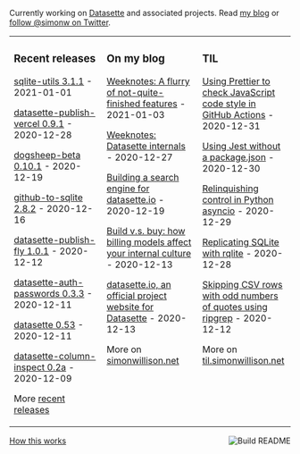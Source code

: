 Currently working on [Datasette](https://datasette.io/) and associated projects. Read [my blog](https://simonwillison.net/) or [follow @simonw on Twitter](https://twitter.com/simonw).

<table><tr><td valign="top" width="33%">

### Recent releases
<!-- recent_releases starts -->
[sqlite-utils 3.1.1](https://github.com/simonw/sqlite-utils/releases/tag/3.1.1) - 2021-01-01

[datasette-publish-vercel 0.9.1](https://github.com/simonw/datasette-publish-vercel/releases/tag/0.9.1) - 2020-12-28

[dogsheep-beta 0.10.1](https://github.com/dogsheep/dogsheep-beta/releases/tag/0.10.1) - 2020-12-19

[github-to-sqlite 2.8.2](https://github.com/dogsheep/github-to-sqlite/releases/tag/2.8.2) - 2020-12-16

[datasette-publish-fly 1.0.1](https://github.com/simonw/datasette-publish-fly/releases/tag/1.0.1) - 2020-12-12

[datasette-auth-passwords 0.3.3](https://github.com/simonw/datasette-auth-passwords/releases/tag/0.3.3) - 2020-12-11

[datasette 0.53](https://github.com/simonw/datasette/releases/tag/0.53) - 2020-12-11

[datasette-column-inspect 0.2a](https://github.com/simonw/datasette-column-inspect/releases/tag/0.2a) - 2020-12-09
<!-- recent_releases ends -->
More [recent releases](https://github.com/simonw/simonw/blob/main/releases.md)
</td><td valign="top" width="34%">

### On my blog
<!-- blog starts -->
[Weeknotes: A flurry of not-quite-finished features](http://simonwillison.net/2021/Jan/3/weeknotes/) - 2021-01-03

[Weeknotes: Datasette internals](http://simonwillison.net/2020/Dec/27/weeknotes-datasette-internals/) - 2020-12-27

[Building a search engine for datasette.io](http://simonwillison.net/2020/Dec/19/dogsheep-beta/) - 2020-12-19

[Build v.s. buy: how billing models affect your internal culture](http://simonwillison.net/2020/Dec/13/build-vs-buy/) - 2020-12-13

[datasette.io, an official project website for Datasette](http://simonwillison.net/2020/Dec/13/datasette-io/) - 2020-12-13
<!-- blog ends -->
More on [simonwillison.net](https://simonwillison.net/)
</td><td valign="top" width="33%">

### TIL
<!-- tils starts -->
[Using Prettier to check JavaScript code style in GitHub Actions](https://til.simonwillison.net/github-actions/prettier-github-actions) - 2020-12-31

[Using Jest without a package.json](https://til.simonwillison.net/javascript/jest-without-package-json) - 2020-12-30

[Relinquishing control in Python asyncio](https://til.simonwillison.net/python/yielding-in-asyncio) - 2020-12-29

[Replicating SQLite with rqlite](https://til.simonwillison.net/sqlite/replicating-rqlite) - 2020-12-28

[Skipping CSV rows with odd numbers of quotes using ripgrep](https://til.simonwillison.net/bash/skip-csv-rows-with-odd-numbers) - 2020-12-12
<!-- tils ends -->
More on [til.simonwillison.net](https://til.simonwillison.net/)
</td></tr></table>

<a href="https://github.com/simonw/simonw/actions"><img src="https://github.com/simonw/simonw/workflows/Build%20README/badge.svg" align="right" alt="Build README"></a> <a href="https://simonwillison.net/2020/Jul/10/self-updating-profile-readme/">How this works</a>
